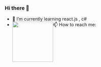 ### Hi there 👋
- 🌱 I’m currently learning react.js , c#
- 📫 How to reach me: <div style="float: left;"><img src="![image](https://user-images.githubusercontent.com/56145972/173585202-8b48c4fa-3053-450d-9989-e39ba6a2b441.png)" width="128" height="128"/></div>

<!--
**peporeiei/peporeiei** is a ✨ _special_ ✨ repository because its `README.md` (this file) appears on your GitHub profile.

Here are some ideas to get you started:

- 🔭 I’m currently working on ...
- 🌱 I’m currently learning ...
- 👯 I’m looking to collaborate on ...
- 🤔 I’m looking for help with ...
- 💬 Ask me about ...
- 📫 How to reach me: ...
- 😄 Pronouns: ...
- ⚡ Fun fact: ...
-->
